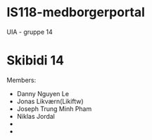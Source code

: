 # IS118-medborgerportal
UIA - gruppe 14


# Skibidi 14

Members:

- Danny Nguyen Le
- Jonas Likværn(Likiftw)
- Joseph Trung Minh Pham
- Niklas Jordal
- 
- 

